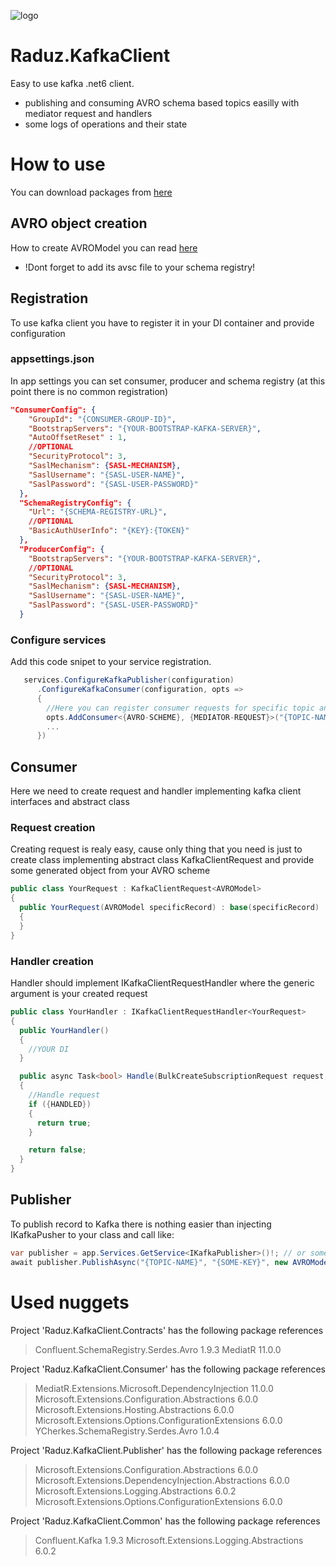 ![logo](https://user-images.githubusercontent.com/37796889/197366999-7aef1ddf-8bae-4859-b40f-3d0d9c542df4.png)

# Raduz.KafkaClient
Easy to use kafka .net6 client.
+ publishing and consuming AVRO schema based topics easilly with mediator request and handlers
+ some logs of operations and their state

# How to use
You can download packages from [here](https://github.com/Rades98?tab=packages) 

## AVRO object creation
How to create AVROModel you can read [here](https://engineering.chrobinson.com/dotnet-avro/guides/cli-generate/)
+ !Dont forget to add its avsc file to your schema registry!

## Registration
To use kafka client you have to register it in your DI container and provide configuration

### appsettings.json
In app settings you can set consumer, producer and schema registry (at this point there is no common registration)
``` json
"ConsumerConfig": {
    "GroupId": "{CONSUMER-GROUP-ID}",
    "BootstrapServers": "{YOUR-BOOTSTRAP-KAFKA-SERVER}",
    "AutoOffsetReset" : 1,
    //OPTIONAL
    "SecurityProtocol": 3,
    "SaslMechanism": {SASL-MECHANISM},
    "SaslUsername": "{SASL-USER-NAME}",
    "SaslPassword": "{SASL-USER-PASSWORD}"
  },
  "SchemaRegistryConfig": {
    "Url": "{SCHEMA-REGISTRY-URL}",
    //OPTIONAL
    "BasicAuthUserInfo": "{KEY}:{TOKEN}"
  },
  "ProducerConfig": {
    "BootstrapServers": "{YOUR-BOOTSTRAP-KAFKA-SERVER}",
    //OPTIONAL
    "SecurityProtocol": 3,
    "SaslMechanism": {SASL-MECHANISM},
    "SaslUsername": "{SASL-USER-NAME}",
    "SaslPassword": "{SASL-USER-PASSWORD}"
  }
```
### Configure services
Add this code snipet to your service registration.
``` cs
   services.ConfigureKafkaPublisher(configuration)
      .ConfigureKafkaConsumer(configuration, opts =>
      {
        //Here you can register consumer requests for specific topic and AVRO model
        opts.AddConsumer<{AVRO-SCHEME}, {MEDIATOR-REQUEST}>("{TOPIC-NAME}");
        ...
      })
```
## Consumer
Here we need to create request and handler implementing kafka client interfaces and abstract class

### Request creation
Creating request is realy easy, cause only thing that you need is just to create class implementing abstract class KafkaClientRequest and provide some generated object from your AVRO scheme
``` cs
public class YourRequest : KafkaClientRequest<AVROModel>
{
  public YourRequest(AVROModel specificRecord) : base(specificRecord)
  {
  }
}
```  

### Handler creation
Handler should implement IKafkaClientRequestHandler where the generic argument is your created request
```  cs
public class YourHandler : IKafkaClientRequestHandler<YourRequest>
{
  public YourHandler()
  {
    //YOUR DI
  }

  public async Task<bool> Handle(BulkCreateSubscriptionRequest request, CancellationToken cancellationToken)
  {
    //Handle request
    if ({HANDLED})
    {
      return true;
    }

    return false;
  }
}
```  

## Publisher
To publish record to Kafka there is nothing easier than injecting IKafkaPusher to your class and call like:
```  cs
var publisher = app.Services.GetService<IKafkaPublisher>()!; // or some other way to obtain
await publisher.PublishAsync("{TOPIC-NAME}", "{SOME-KEY}", new AVROModel() { Data = data }, cancellationToken);
``` 

# Used nuggets
Project 'Raduz.KafkaClient.Contracts' has the following package references
   > Confluent.SchemaRegistry.Serdes.Avro      1.9.3 
   > MediatR                                   11.0.0

Project 'Raduz.KafkaClient.Consumer' has the following package references
   > MediatR.Extensions.Microsoft.DependencyInjection          11.0.0 
   > Microsoft.Extensions.Configuration.Abstractions           6.0.0 
   > Microsoft.Extensions.Hosting.Abstractions                 6.0.0  
   > Microsoft.Extensions.Options.ConfigurationExtensions      6.0.0  
   > YCherkes.SchemaRegistry.Serdes.Avro                       1.0.4   

Project 'Raduz.KafkaClient.Publisher' has the following package references
   > Microsoft.Extensions.Configuration.Abstractions            6.0.0   
   > Microsoft.Extensions.DependencyInjection.Abstractions      6.0.0  
   > Microsoft.Extensions.Logging.Abstractions                  6.0.2   
   > Microsoft.Extensions.Options.ConfigurationExtensions       6.0.0  

Project 'Raduz.KafkaClient.Common' has the following package references
   > Confluent.Kafka                                1.9.3 
   > Microsoft.Extensions.Logging.Abstractions      6.0.2  
